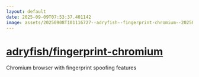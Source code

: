 ```yaml
---
layout: default
date: 2025-09-09T07:53:37.401142
image: assets/20250908T101116727--adryfish--fingerprint-chromium--20250908T101248876--cropped.png
---
```


# [adryfish/fingerprint-chromium](https://github.com/adryfish/fingerprint-chromium)

Chromium browser with fingerprint spoofing features
